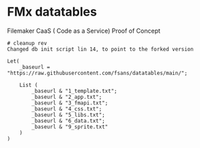 # FMx datatables
Filemaker CaaS ( Code as a Service) Proof of Concept 

```
# cleanup rev
Changed db init script lin 14, to point to the forked version

Let(
	_baseurl = "https://raw.githubusercontent.com/fsans/datatables/main/";

	List (
		_baseurl & "1_template.txt";
		_baseurl & "2_app.txt";
		_baseurl & "3_fmapi.txt";
		_baseurl & "4_css.txt";
		_baseurl & "5_libs.txt";
		_baseurl & "6_data.txt";
		_baseurl & "9_sprite.txt"
	)
)
